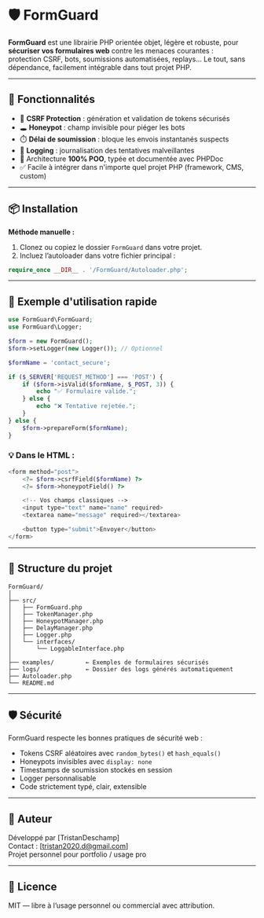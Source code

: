 # 🛡️ FormGuard

**FormGuard** est une librairie PHP orientée objet, légère et robuste, pour **sécuriser vos formulaires web** contre les menaces courantes :  
protection CSRF, bots, soumissions automatisées, replays… Le tout, sans dépendance, facilement intégrable dans tout projet PHP.

---

## 🚀 Fonctionnalités

- 🔐 **CSRF Protection** : génération et validation de tokens sécurisés
- 🕳️ **Honeypot** : champ invisible pour piéger les bots
- ⏱️ **Délai de soumission** : bloque les envois instantanés suspects
- 📂 **Logging** : journalisation des tentatives malveillantes
- 🧩 Architecture **100% POO**, typée et documentée avec PHPDoc
- ✅ Facile à intégrer dans n'importe quel projet PHP (framework, CMS, custom)

---

## 📦 Installation

**Méthode manuelle :**

1. Clonez ou copiez le dossier `FormGuard` dans votre projet.
2. Incluez l’autoloader dans votre fichier principal :

```php
require_once __DIR__ . '/FormGuard/Autoloader.php';
```

---

## 🧪 Exemple d'utilisation rapide

```php
use FormGuard\FormGuard;
use FormGuard\Logger;

$form = new FormGuard();
$form->setLogger(new Logger()); // Optionnel

$formName = 'contact_secure';

if ($_SERVER['REQUEST_METHOD'] === 'POST') {
    if ($form->isValid($formName, $_POST, 3)) {
        echo "✅ Formulaire valide.";
    } else {
        echo "❌ Tentative rejetée.";
    }
} else {
    $form->prepareForm($formName);
}
```

### 💡 Dans le HTML :

```php
<form method="post">
    <?= $form->csrfField($formName) ?>
    <?= $form->honeypotField() ?>

    <!-- Vos champs classiques -->
    <input type="text" name="name" required>
    <textarea name="message" required></textarea>

    <button type="submit">Envoyer</button>
</form>
```

---

## 🧱 Structure du projet

```
FormGuard/
│
├── src/
│   ├── FormGuard.php
│   ├── TokenManager.php
│   ├── HoneypotManager.php
│   ├── DelayManager.php
│   ├── Logger.php
│   └── interfaces/
│       └── LoggableInterface.php
│
├── examples/         ← Exemples de formulaires sécurisés
├── logs/             ← Dossier des logs générés automatiquement
├── Autoloader.php
└── README.md
```

---

## 🛡️ Sécurité

FormGuard respecte les bonnes pratiques de sécurité web :

- Tokens CSRF aléatoires avec `random_bytes()` et `hash_equals()`
- Honeypots invisibles avec `display: none`
- Timestamps de soumission stockés en session
- Logger personnalisable
- Code strictement typé, clair, extensible

---

## 🪪 Auteur

Développé par [TristanDeschamp]  
Contact : [tristan2020.d@gmail.com]  
Projet personnel pour portfolio / usage pro

---

## 📄 Licence

MIT — libre à l’usage personnel ou commercial avec attribution.
